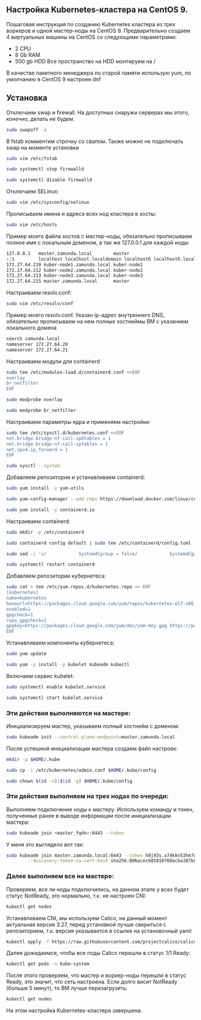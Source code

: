 ## Настройка Kubernetes-кластера на CentOS 9.
Пошаговая инструкция по созданию Kubernetes кластера из трех воркеров и одной мастер-ноды на CentOS 9. 
Предварительно создаем 4 виртуальных машины на CentOS со следующими параметрами:
- 2 CPU
- 8 Gb RAM
- 500 gb HDD
Все пространство на HDD монтируем на /

В качестве пакетного менеджера по старой памяти использую yum, по умолчанию в CentOS 9 настроен dnf


## Установка

Отключаем swap и firewall. На доступных снаружи серверах мы этого, конечно, делать не будем.

```bash
sudo swapoff -a
```
В fstab комментим строчку со свапом. Также можно не подключать swap на моменте установки
```bash
sudo vim /etc/fstab
```
```bash
sudo systemctl stop firewalld
```
```bash
sudo systemctl disable firewalld
```

Отключаем SELinux:
```bash
sudo vim /etc/sysconfig/selinux
```

Прописываем имена и адреса всех нод кластера в хосты:
```bash
sudo vim /etc/hosts
```

Пример моего файла хостов с мастер-ноды, обязательно прописываем полное имя с локальным доменом, а так же 127.0.0.1 для каждой ноды:
```bash
127.0.0.1   master.zamunda.local        master
::1         localhost localhost.localdomain localhost6 localhost6.localdomain6
172.27.64.210 kuber-node1.zamunda.local kuber-node1
172.27.64.212 kuber-node2.zamunda.local kuber-node2
172.27.64.213 kuber-node3.zamunda.local kuber-node3
172.27.64.215 master.zamunda.local      master
```

Настраиваем resolv.conf:
```bash
sudo vim /etc/resolv/conf
```
Пример моего resolv.conf. Указан ip-адрес внутреннего DNS, обязательно прописываем на нем полные хостнеймы ВМ с указанием локального домена
```bash
search zamunda.local
nameserver 172.27.64.20
nameserver 172.27.64.21
```
Настраиваем модули для containerd

```bash
sudo tee /etc/modules-load.d/containerd.conf <<EOF
overlay
br_netfilter
EOF
```
```bash
sudo modprobe overlay
```
```bash
sudo modprobe br_netfilter
```

Настраиваем параметры ядра и применяем настройки:
```bash
sudo tee /etc/sysctl.d/kubernetes.conf <<EOF
net.bridge.bridge-nf-call-ip6tables = 1
net.bridge.bridge-nf-call-iptables = 1
net.ipv4.ip_forward = 1
EOF 
```
```bash
sudo sysctl --system
```

Добавляем репозитории и устанавливаем containerd:
```bash
sudo yum install -y yum-utils
```
```bash
sudo yum-config-manager --add-repo https://download.docker.com/linux/centos/docker-ce.repo
```
```bash
sudo yum install -y containerd.io
```

Настраиваем containerd:
```bash
sudo mkdir -p /etc/containerd
```
```bash
sudo containerd config default | sudo tee /etc/containerd/config.toml
```
```bash
sudo sed -i 's/            SystemdCgroup = false/            SystemdCgroup = true/' /etc/containerd/config.toml
```
```bash
sudo systemctl restart containerd
```
Добавляем репозитории кубернетеса:
```bash
sudo cat > tee /etc/yum.repos.d/kubernetes.repo << EOF
[kubernetes]
name=Kubernetes
baseurl=https://packages.cloud.google.com/yum/repos/kubernetes-el7-x86_64
enabled=1
gpgcheck=1
repo_gpgcheck=1
gpgkey=https://packages.cloud.google.com/yum/doc/yum-key.gpg https://packages.cloud.google.com/yum/doc/rpm-package-key.gpg
EOF
```

Устанавливаем компоненты кубернетеса:
```bash
sudo yum update
```
```bash
sudo yum -y install -y kubelet kubeadm kubectl
```
Включаем сервис kubelet:
```bash
sudo systemctl enable kubelet.service
```
```bash
sudo systemctl start kubelet.service
```

### Эти действия выполняются на мастере:
Инициализируем мастер, указываем полный хостнейм с доменом:
```bash
sudo kubeadm init --control-plane-endpoint=master.zamunda.local
```

После успешной инициализации мастера создаем файл настроек:
```bash
mkdir -p $HOME/.kube
```
```bash
sudo cp -i /etc/kubernetes/admin.conf $HOME/.kube/config
```
```bash
sudo chown $(id -u):$(id -g) $HOME/.kube/config
```
### Эти действия выполняем на трех нодах по очереди:

Выполняем подключение ноды к мастеру. Используем команду и токен, полученные ранее в выводе информации после инициализации мастера:

```bash
sudo kubeadm join <master_fqdn>:6443 --token
```
У меня это выглядело вот так:
```bash
sudo kubeadm join master.zamunda.local:6443 --token h0j93s.x74kkn53hm7gi8iu \
        --discovery-token-ca-cert-hash sha256:80bacec685810760acba387becfc257273bba98588cbf2f68b6ca396e4e3fc19
```

### Далее выполняем все на мастере:
Проверяем, все ли ноды подключились, на данном этапе у всех будет статус NotReady, это нормально, т.к. не настроен CNI:
```bash
kubectl get nodes
```
Устанавливаем CNI, мы используем Calico, на данный момент актуальная версия 3.27, перед установкой лучше свериться с репозиторием, т.к. версия указывается в ссылке на установочный yaml:
```bash
kubectl apply -f https://raw.githubusercontent.com/projectcalico/calico/v3.27.0/manifests/calico.yaml
```
Далее дожидаемся, чтобы все поды Calico перешли в статус 1/1 Ready:
```bash
kubectl get pods -n kube-system
```

После этого проверяем, что мастер и воркер-ноды перешли в статус Ready, это значит, что сеть настроена. Если долго висит NotReady (больше 5 минут), то ВМ лучше перезагрузить:
```bash
kubectl get nodes
```

На этом настройка Kubernetes-кластера завершена.




